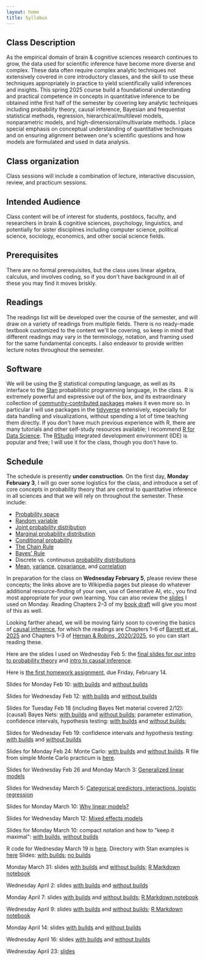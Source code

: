 ```yaml
---
layout: home
title: Syllabus
---
```


## Class Description

  As the empirical domain of brain & cognitive sciences research continues to grow, the data used for scientific inference have become more diverse and complex. These data often require complex analytic techniques not extensively covered in core introductory classes, and the skill to use these techniques appropriately in practice to yield scientifically valid inferences and insights. This spring 2025 course build a foundational understanding and practical competence in concepts in quantitative inference to be obtained inthe first half of the semester by covering key analytic techniques including probability theory, causal inference, Bayesian and frequentist statistical methods, regression, hierarchical/multilevel models, nonparametric models, and high-dimensional/multivariate methods. I place special emphasis on conceptual understanding of quantitative techniques and on ensuring alignment between one's scientific questions and how models are formulated and used in data analysis.


## Class organization

Class sessions will include a combination of lecture, interactive discussion, review, and practicum sessions.

## Intended Audience

Class content will be of interest for students, postdocs, faculty, and researchers in brain & cognitive sciences, psychology, linguistics, and potentially for sister disciplines including computer science, political science, sociology, economics, and other social science fields.

## Prerequisites

There are no formal prerequisites, but the class uses linear algebra, calculus, and involves coding, so if you don't have background in all of these you may find it moves briskly.

## Readings

The readings list will be developed over the course of the semester, and will draw on a variety of readings from multiple fields. There is no ready-made textbook customized to the content we'll be covering, so keep in mind that different readings may vary in the terminology, notation, and framing used for the same fundamental concepts. I also endeavor to provide written lecture notes throughout the semester.

## Software

We will be using the [R](https://www.r-project.org/) statistical computing language, as well as its interface to the [Stan](https://mc-stan.org/) probabilistic programming language, in the class. R is extremely powerful and expressive out of the box, and its extraordinary collection of [community-contributed packages](https://cran.r-project.org/) makes it even more so. In particular I will use packages in the [tidyverse](https://www.tidyverse.org/) extensively, especially for data handling and visualizations, without spending a lot of time teaching them directly. If you don't have much previous experience with R, there are many tutorials and other self-study resources available; I recommend [R for Data Science](https://r4ds.hadley.nz/). The [RStudio](https://posit.co/products/open-source/rstudio/) integrated development environment (IDE) is popular and free; I will use it for the class, though you don't have to.


## Schedule

<div style="text-align:center;">
<!--    <img src="{{ site.url }}{{ site.baseurl }}/assets/images/under_construction.jpg" alt="Quantitative Inference in Brain & Cognitive Sciences, Spring 2025" style="width: 60%; max-width:300px; height:auto; padding-top:10px; padding-bottom:20px;"> -->
    </div>

The schedule is presently **under construction**. On the first day, **Monday February 3**, I will go over some logistics for the class, and introduce a set of core concepts in probability theory that are central to quantitative inference in all sciences and that we will rely on throughout the semester. These include:

 - [Probability space](https://en.wikipedia.org/wiki/Probability_space)
 - [Random variable](https://en.wikipedia.org/wiki/Random_variable)
 - [Joint probability distribution](https://en.wikipedia.org/wiki/Joint_probability_distribution)
 - [Marginal probability distribution](https://en.wikipedia.org/wiki/Marginal_distribution)
 - [Conditional probability](https://en.wikipedia.org/wiki/Conditional_probability)
 - [The Chain Rule](https://en.wikipedia.org/wiki/Chain_rule_(probability))
 - [Bayes' Rule](https://en.wikipedia.org/wiki/Bayes'_theorem)
 - Discrete vs. continuous [probability distributions](https://en.wikipedia.org/wiki/Probability_distribution)
 - [Mean](https://en.wikipedia.org/wiki/Mean), [variance](https://en.wikipedia.org/wiki/Variance), [covariance](https://en.wikipedia.org/wiki/Covariance), and [correlation](https://en.wikipedia.org/wiki/Correlation)
 
In preparation for the class on **Wednesday February 5**, please review these concepts; the links above are to Wikipedia pages but please do whatever additional resource-finding of your own, use of Generative AI, etc., you find most appropriate for your own learning. You can also review the [slides](assets/slides/2025-02-03-intro-probability-slides.pdf) I used on Monday. Reading Chapters 2–3 of my [book draft](https://www.mit.edu/~rplevy/pmsl_textbook/text.html) will give you most of this as well.

Looking farther ahead, we will be moving fairly soon to covering the basics of [causal inference](https://en.wikipedia.org/wiki/Causal_inference), for which the readings are Chapters 1–6 of [Barrett et al., 2025](https://www.r-causal.org/) and Chapters 1–3 of [Hernan & Robins, 2020/2025](https://miguelhernan.org/whatifbook), so you can start reading these.

Here are the slides I used on Wednesday Feb 5: the [final slides for our intro to probability theory](assets/slides/2025-02-05-final-probability-slides.pdf) and [intro to causal inference](assets/slides/2025-02-05-intro-to-causal-inference-with-builds.pdf).

Here is [the first homework assignment](assets/assignments/pset_1/pset_1.pdf), due Friday, February 14.

Slides for Monday Feb 10: [with builds](assets/slides/2025-02-10-intro-causal-inference-with-builds.pdf) and [without builds](assets/slides/2025-02-10-intro-causal-inference-no-builds.pdf)

Slides for Wednesday Feb 12: [with builds](assets/slides/2025-02-12-causal-inference-continued-with-builds.pdf) and [without builds](assets/slides/2025-02-12-causal-inference-continued-no-builds.pdf)

Slides for Tuesday Feb 18 (including Bayes Net material covered 2/12): (causal) Bayes Nets: [with builds](assets/slides/2025-02-18-causal-Bayes-nets-with-builds.pdf) and [without builds](assets/slides/2025-02-18-causal-Bayes-nets-no-builds.pdf); parameter estimation, confidence intervals, hypothesis testing: [with builds](assets/slides/2025-02-18-parameter-estimation-with-builds.pdf) and [without builds](assets/slides/2025-02-18-parameter-estimation-no-builds.pdf); 

Slides for Wednesday Feb 19: confidence intervals and hypothesis testing: [with builds](assets/slides/2025-02-19-confidence-intervals-hypothesis-testing-and-Monte-Carlo-with-builds.pdf) and [without builds](assets/slides/2025-02-19-confidence-intervals-hypothesis-testing-and-Monte-Carlo-no-builds.pdf)

Slides for Monday Feb 24: Monte Carlo: [with builds](assets/slides/2025-02-24-Monte-Carlo-with-builds.pdf) and [without builds](assets/slides/2025-02-24-Monte-Carlo-no-builds.pdf). R file from simple Monte Carlo practicum is [here](assets/resources/Monte-Carlo.R).

Slides for Wednesday Feb 26 and Monday March 3: [Generalized linear models](assets/slides/2025-02-26-generalized-linear-models.pdf)

Slides for Wednesday March 5: [Categorical predictors, interactions, logistic regression](assets/slides/2025-03-05-categorical-predictors-interactions-logistic-regression.pdf)

Slides for Monday March 10: [Why linear models?](assets/slides/2025-03-10-why-linear-models.pdf)

Slides for Wednesday March 12: [Mixed effects models](assets/slides/2025-03-12-mixed-effects-models.pdf)

Slides for Monday March 10: compact notation and how to "keep it maximal": [with builds](assets/slides/2025-03-17-with-builds.pdf), [without builds](2025-03-17-without-builds.pdf)

R code for Wednesday March 19 is [here](assets/resources/running_example_mixed_logit_credit_assignment.R). Directory with Stan examples is [here](assets/resources/2025-03-19-stan) Slides: [with builds](assets/slides/2025-03-19-with-builds.pdf); [no builds](assets/slides/2025-03-19-no-builds.pdf)

Monday March 31: slides [with builds](assets/slides/2025-03-31-with-builds.pdf) and [without builds](assets/slides/2025-03-31-without-builds.pdf); [R Markdown notebook](assets/resources/2025-03-31/practicum_notebook_diagnostics.Rmd)

Wednesday April 2: slides [with builds](assets/slides/2025-04-02-with-builds.pdf) and [without builds](assets/slides/2025-04-02-without-builds.pdf)

Monday April 7: slides [with builds](assets/slides/2025-04-07-with-builds.pdf) and [without builds](assets/slides/2025-04-07-without-builds.pdf); [R Markdown notebook](assets/resources/2025-04-07/practicum_start.Rmd)

Wednesday April 9: slides [with builds](assets/slides/2025-04-09-with-builds.pdf) and [without builds](assets/slides/2025-04-09-no-builds.pdf); [R Markdown notebook](assets/resources/2025-04-09/notebook-2025-04-09.Rmd)

Monday April 14: slides [with builds](assets/slides/2025-04-14-with-builds.pdf) and [without builds](assets/slides/2025-04-14-no-builds.pdf)

Wednesday April 16: slides [with builds](assets/slides/2025-04-16-with-builds.pdf) and [without builds](assets/slides/2025-04-16-no-builds.pdf)

Wednesday April 23: [slides](assets/slides/2025-04-23.pdf)



